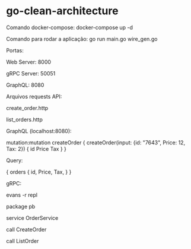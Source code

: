 # go-clean-architecture

Comando docker-compose: docker-compose up -d

Comando para rodar a aplicação: go run main.go wire_gen.go

Portas:

Web Server: 8000

gRPC Server: 50051

GraphQL: 8080

Arquivos requests API:

create_order.http

list_orders.http

GraphQL (localhost:8080):

mutation:mutation createOrder {
  createOrder(input: {id: "7643", Price: 12, Tax: 2}) {
    id
    Price
    Tax
  }
}

Query:

{
  orders {
    id,
    Price,
    Tax,
  } 
}

gRPC:

evans -r repl

package pb

service OrderService

call CreateOrder

call ListOrder
